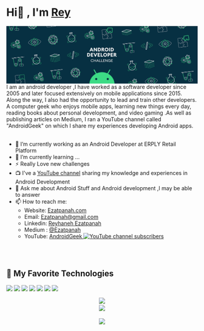 # Hi👋 , I'm <a href="https://github.com/ezatpanah"> Rey </a>
<!-- # Hi <img src="https://media.giphy.com/media/hvRJCLFzcasrR4ia7z/giphy.gif" width="10px">,<a href="https://github.com/ezatpanah"> I'm Reyhaneh </a>
 -->
<img align="center" alt="wallpaper" src="https://github.com/ezatpanah/ezatpanah/raw/main/android.gif"/>

<br>
I am an android developer ,I have worked as a software developer since 2005 and later focused extensively on mobile applications since 2015. Along the way, I also had the opportunity to lead and train other developers. A computer geek who enjoys mobile apps, learning new things every day, reading books about personal development, and video gaming .As well as publishing articles on Medium, I ran a YouTube channel called "AndroidGeek" on which I share my experiences developing Android apps.
 
<br>
<br>

- 🔭 I’m currently working as an Android Developer at ERPLY Retail Platform
- 🌱 I’m currently learning ...
- ⚡ Really Love new challenges
- 📺 I've a [YouTube channel](https://www.youtube.com/c/AndroidGeekco) sharing my knowledge and experiences in Android Development
- 💬 Ask me about Android Stuff and Android development ,I may be able to answer
- 📫 How to reach me:
  - Website: [Ezatpanah.com](https://ezatpanah.com)
  - Email: [Ezatpanah@gmail.com](mailto:Ezatpanah@gmail.com)
  - Linkedin: [Reyhaneh Ezatpanah](https://www.linkedin.com/in/reyhanehezatpanah/) 
  - Medium : [@Ezatpanah](https://medium.com/@ezatpanah)
  - YouTube: [AndroidGeek ![YouTube channel subscribers](https://img.shields.io/youtube/channel/subscribers/UCFuVENwuWsRdyo6BLEHynzw?style=social)](https://www.youtube.com/@AndroidGeekCo)
  
 
<br>
<br>



## 🔧 My Favorite Technologies
![](https://img.shields.io/badge/OS-windows-informational?style=flat&logo=windows&logoColor=white&color=informational)
![](https://img.shields.io/badge/OS-Linux-informational?style=flat&logo=linux&logoColor=white&color=informational)
![](https://img.shields.io/badge/OS-Android-informational?style=flat&logo=android&logoColor=white&color=informational)
![](https://img.shields.io/badge/lang-kotlin-informational?style=flat&logo=kotlin&logoColor=white&color=informational)
![](https://img.shields.io/badge/lang-java-informational?style=flat&logo=java&logoColor=white&color=informational)
![](https://img.shields.io/badge/IDE-Android_Studio-informational?style=flat&logo=android&logoColor=white&color=informational)
![](https://img.shields.io/badge/IDE-IntelliJIDEA-informational?style=flat&logo=IntelliJ-IDEA&logoColor=white&color=informational)


<div align="center" >
      <img src="https://github-readme-stats.vercel.app/api?username=ezatpanah&show_icons=true&bg_color=25,1A2980,26D0CE&title_color=fff&text_color=fff&count_private=true">
  <br>
      <img src="https://github-readme-stats.vercel.app/api/top-langs/?username=ezatpanah&layout=compact&show_icons=true&bg_color=25,1A2980,26D0CE&title_color=fff&text_color=fff&count_private=true">


</div>

 <p align="center">  
     <img align="center" src="https://visitor-badge.laobi.icu/badge?page_id=Ezatpanah.visitor-badge"> 
  </p>

